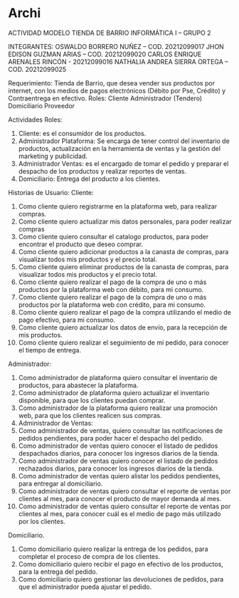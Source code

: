 # Archi

ACTIVIDAD MODELO TIENDA DE BARRIO
INFORMÁTICA I – GRUPO 2


INTEGRANTES: 
OSWALDO BORRERO NUÑEZ – COD. 20212099017
JHON EDISON GUZMAN ARIAS – COD. 20212099020
CARLOS ENRIQUE  ARENALES RINCÓN - 20212099016
NATHALIA ANDREA SIERRA ORTEGA – COD. 20212099025

Requerimiento: Tienda de Barrio, que desea vender sus productos por internet, con los medios de pagos electrónicos (Débito por Pse, Crédito) y Contraentrega en efectivo.
Roles: 
Cliente
Administrador (Tendero)
Domiciliario
Proveedor

Actividades Roles: 
1. Cliente: es el consumidor de los productos.
2. Administrador Plataforma: Se encarga de tener control del inventario de productos, actualización en la herramienta de ventas y la gestión del marketing y publicidad.
3. Administrador Ventas: es el encargado de tomar el pedido y preparar el despacho de los productos y realizar reportes de ventas.
4. Domiciliario: Entrega del producto a los clientes.

Historias de Usuario:
Cliente:
1. Como cliente quiero registrarme en la plataforma web, para realizar compras.
2. Como cliente quiero actualizar mis datos personales, para poder realizar compras
3. Como cliente quiero consultar el catalogo productos, para poder encontrar el producto que deseo comprar.
4. Como cliente quiero adicionar productos a la canasta de compras, para visualizar  todos mis productos y el precio total.
5. Como cliente quiero eliminar productos de la canasta de compras, para visualizar  todos mis productos y el precio total.
6. Como cliente quiero realizar el pago de la compra de uno o más productos por la plataforma web con débito, para mi consumo.
7. Como cliente quiero realizar el pago de la compra de uno o más productos por la plataforma web con crédito, para mi consumo.
8. Como cliente quiero realizar el pago de la compra utilizando el medio de pago efectivo, para mi consumo.
9. Como cliente quiero actualizar los datos de envío, para la recepción de mis productos.
10. Como cliente quiero realizar  el seguimiento de mi pedido, para conocer el tiempo de entrega.

Administrador:
1. Como administrador de plataforma quiero consultar el inventario de productos, para abastecer la plataforma.
2. Como administrador de plataforma quiero actualizar el inventario disponible, para que los clientes puedan comprar.
3. Como administrador de la plataforma quiero realizar una promoción web, para que los clientes realicen sus compras.
4. Administrador de Ventas: 
5. Como administrador de ventas, quiero   consultar las notificaciones de pedidos pendientes, para poder hacer el despacho del pedido.
6. Como administrador de ventas quiero conocer el listado de pedidos despachados diarios, para conocer los ingresos diarios de la tienda.
7. Como administrador de ventas quiero conocer el listado de pedidos rechazados diarios, para conocer los ingresos diarios de la tienda.
8. Como administrador de ventas quiero alistar los pedidos pendientes, para entregar al domiciliario.
9. Como administrador de ventas quiero consultar el reporte de ventas por clientes al mes, para conocer el producto de mayor demanda al mes.
10. Como administrador de ventas quiero consultar el reporte de ventas por clientes al mes, para conocer cuál es el medio de pago más utilizado por los clientes.

Domiciliario.
1. Como domiciliario quiero realizar la entrega de los pedidos, para completar el proceso de compra de los clientes.
2. Como domiciliario quiero recibir el pago en efectivo de los productos, para la entrega del pedido.
3. Como domiciliario quiero gestionar las devoluciones de pedidos, para que el administrador pueda ajustar el pedido.
